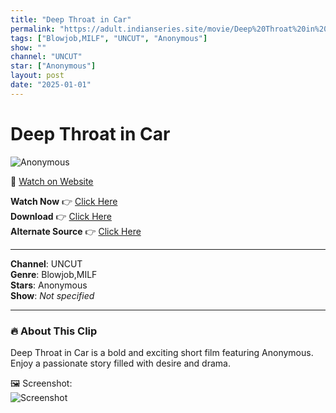 ```yaml
---
title: "Deep Throat in Car"
permalink: "https://adult.indianseries.site/movie/Deep%20Throat%20in%20Car"
tags: ["Blowjob,MILF", "UNCUT", "Anonymous"]
show: ""
channel: "UNCUT"
star: ["Anonymous"]
layout: post
date: "2025-01-01"
---
```


# Deep Throat in Car

![Anonymous](https://shorts.desisins.com/wp-content/uploads/2023/05/Deep-Throat-In-Car-Backseat-shorts.desisins.com_.jpg)

🔗 [Watch on Website](https://adult.indianseries.site/movie/Deep%20Throat%20in%20Car)

**Watch Now** 👉 [Click Here](https://adult.indianseries.site/movie/Deep%20Throat%20in%20Car)  
**Download** 👉 [Click Here](https://adult.indianseries.site/movie/Deep%20Throat%20in%20Car)  
**Alternate Source** 👉 [Click Here](https://adult.indianseries.site/movie/Deep%20Throat%20in%20Car)

---

**Channel**: UNCUT  
**Genre**: Blowjob,MILF  
**Stars**: Anonymous  
**Show**: *Not specified*

---

### 🔥 About This Clip

Deep Throat in Car is a bold and exciting short film featuring Anonymous. Enjoy a passionate story filled with desire and drama.
 
🖼️ Screenshot:  
![Screenshot](https://shorts.desisins.com/wp-content/uploads/2023/05/Deep-Throat-In-Car-Backseat-shorts.desisins.com_.jpg)
